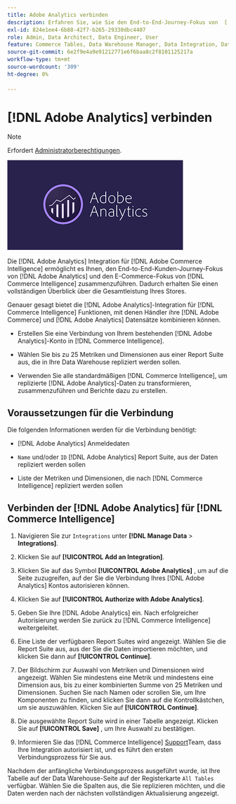 ```yaml
---
title: Adobe Analytics verbinden
description: Erfahren Sie, wie Sie den End-to-End-Journey-Fokus von  [!DNL Adobe Analytics]  und den E-Commerce-Fokus von zusammenführen [!DNL Commerce Intelligence].
exl-id: 824e1ee4-6b88-42f7-b265-29330dbc4407
role: Admin, Data Architect, Data Engineer, User
feature: Commerce Tables, Data Warehouse Manager, Data Integration, Data Import/Export
source-git-commit: 6e2f9e4a9e91212771e6f6baa8c2f8101125217a
workflow-type: tm+mt
source-wordcount: '309'
ht-degree: 0%

---
```


# [!DNL Adobe Analytics] verbinden

>[!NOTE]
>
>Erfordert [Administratorberechtigungen](../../../administrator/user-management/user-management.md).

![](../../../assets/adobe-analytic-slogo.png)

Die [!DNL Adobe Analytics] Integration für [!DNL Adobe Commerce Intelligence] ermöglicht es Ihnen, den End-to-End-Kunden-Journey-Fokus von [!DNL Adobe Analytics] und den E-Commerce-Fokus von [!DNL Commerce Intelligence] zusammenzuführen. Dadurch erhalten Sie einen vollständigen Überblick über die Gesamtleistung Ihres Stores.

Genauer gesagt bietet die [!DNL Adobe Analytics]-Integration für [!DNL Commerce Intelligence] Funktionen, mit denen Händler ihre [!DNL Adobe Commerce] und [!DNL Adobe Analytics] Datensätze kombinieren können.

- Erstellen Sie eine Verbindung von Ihrem bestehenden [!DNL Adobe Analytics]-Konto in [!DNL Commerce Intelligence].

- Wählen Sie bis zu 25 Metriken und Dimensionen aus einer Report Suite aus, die in Ihre Data Warehouse repliziert werden sollen.

- Verwenden Sie alle standardmäßigen [!DNL Commerce Intelligence], um replizierte [!DNL Adobe Analytics]-Daten zu transformieren, zusammenzuführen und Berichte dazu zu erstellen.

## Voraussetzungen für die Verbindung

Die folgenden Informationen werden für die Verbindung benötigt:

- [!DNL Adobe Analytics] Anmeldedaten

- `Name` und/oder `ID` [!DNL Adobe Analytics] Report Suite, aus der Daten repliziert werden sollen

- Liste der Metriken und Dimensionen, die nach [!DNL Commerce Intelligence] repliziert werden sollen

## Verbinden der [!DNL Adobe Analytics] für [!DNL Commerce Intelligence]

1. Navigieren Sie zur `Integrations` unter **[!DNL Manage Data** > **Integrations]**.

1. Klicken Sie auf **[!UICONTROL Add an Integration]**.

1. Klicken Sie auf das Symbol **[!UICONTROL Adobe Analytics]** , um auf die Seite zuzugreifen, auf der Sie die Verbindung Ihres [!DNL Adobe Analytics] Kontos autorisieren können.

1. Klicken Sie auf **[!UICONTROL Authorize with Adobe Analytics]**.

1. Geben Sie Ihre [!DNL Adobe Analytics] ein. Nach erfolgreicher Autorisierung werden Sie zurück zu [!DNL Commerce Intelligence] weitergeleitet.

1. Eine Liste der verfügbaren Report Suites wird angezeigt. Wählen Sie die Report Suite aus, aus der Sie die Daten importieren möchten, und klicken Sie dann auf **[!UICONTROL Continue]**.

1. Der Bildschirm zur Auswahl von Metriken und Dimensionen wird angezeigt. Wählen Sie mindestens eine Metrik und mindestens eine Dimension aus, bis zu einer kombinierten Summe von 25 Metriken und Dimensionen. Suchen Sie nach Namen oder scrollen Sie, um Ihre Komponenten zu finden, und klicken Sie dann auf die Kontrollkästchen, um sie auszuwählen. Klicken Sie auf **[!UICONTROL Continue]**.

1. Die ausgewählte Report Suite wird in einer Tabelle angezeigt. Klicken Sie auf **[!UICONTROL Save]** , um Ihre Auswahl zu bestätigen.

1. Informieren Sie das [!DNL Commerce Intelligence] [Support](https://experienceleague.adobe.com/docs/commerce-knowledge-base/kb/troubleshooting/miscellaneous/mbi-service-policies.html?lang=de)Team, dass Ihre Integration autorisiert ist, und es führt den ersten Verbindungsprozess für Sie aus.

Nachdem der anfängliche Verbindungsprozess ausgeführt wurde, ist Ihre Tabelle auf der Data Warehouse-Seite auf der Registerkarte `All Tables` verfügbar. Wählen Sie die Spalten aus, die Sie replizieren möchten, und die Daten werden nach der nächsten vollständigen Aktualisierung angezeigt.
